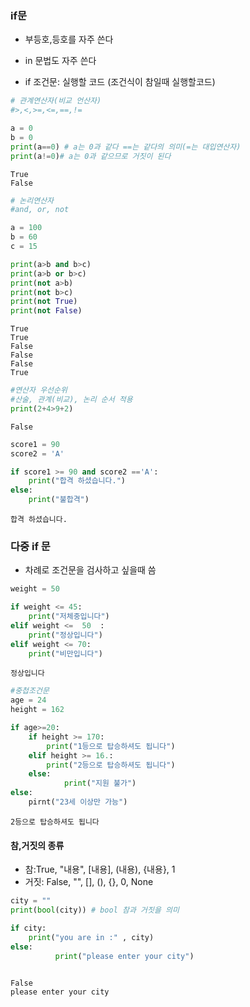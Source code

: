 ### if문 
- 부등호,등호를 자주 쓴다
- in 문법도 자주 쓴다

- if 조건문: 
    실행할 코드 (조건식이 참일때 실행할코드)


```python
# 관계연산자(비교 언산자)
#>,<,>=,<=,==,!=

a = 0
b = 0
print(a==0) # a는 0과 같다 ==는 같다의 의미(=는 대입연산자)
print(a!=0)# a는 0과 같으므로 거짓이 된다
```

    True
    False
    


```python
# 논리연산자
#and, or, not

a = 100
b = 60
c = 15

print(a>b and b>c)
print(a>b or b>c)
print(not a>b)
print(not b>c)
print(not True)
print(not False)
```

    True
    True
    False
    False
    False
    True
    


```python
#연산자 우선순위
#산술, 관계(비교), 논리 순서 적용
print(2+4>9+2)
```

    False
    


```python
score1 = 90
score2 = 'A'

if score1 >= 90 and score2 =='A':
    print("합격 하셨습니다.")
else:
    print("불합격")
```

    합격 하셨습니다.
    

### 다중 if 문
- 차례로 조건문을 검사하고 싶을때 씀


```python
weight = 50

if weight <= 45:
    print("저체중입니다")
elif weight <=  50  :
    print("정상입니다")
elif weight <= 70:
    print("비만입니다")
```

    정상입니다
    


```python
#중첩조건문
age = 24
height = 162

if age>=20:
    if height >= 170:
        print("1등으로 탑승하셔도 됩니다")
    elif height >= 16.:
        print("2등으로 탑승하셔도 됩니다")
    else:
            print("지원 불가")
else:
    pirnt("23세 이상만 가능")
```

    2등으로 탑승하셔도 됩니다
    

#### 참,거짓의 종류

- 참:True, "내용", [내용], (내용), {내용}, 1
- 거짓: False, "", [], (), {}, 0, None


```python
city = ""
print(bool(city)) # bool 참과 거짓을 의미 

if city:
    print("you are in :" , city)
else:
          print("please enter your city")
    
```

    False
    please enter your city
    
